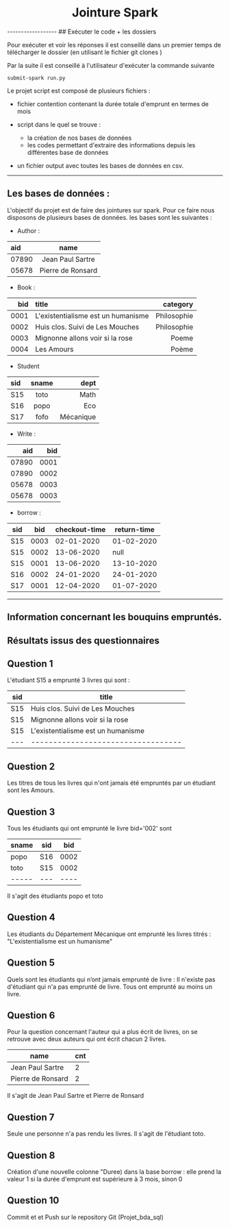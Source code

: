 <h1><center>Jointure Spark </center> </h1> 
------------------
## Exécuter le code + les dossiers

Pour exécuter et voir les réponses il est conseillé dans un premier temps de télécharger le dossier (en utilisant le fichier git clones )

Par la suite il est conseillé à l'utilisateur d'exécuter la commande suivante 

``submit-spark run.py``

Le projet script est composé de plusieurs fichiers :

- fichier contention contenant la durée totale d'emprunt en termes de mois
- script dans le quel se trouve :
  
    - la création de nos bases de données
    - les codes permettant d'extraire des informations depuis les différentes base de données
    
- un fichier output avec toutes les bases de données en csv.
    
------------------
## Les bases de données :
L'objectif du projet est de faire des jointures sur spark. Pour ce faire nous disposons de plusieurs bases de données. 
les bases sont les suivantes :

- Author :

| aid               | name |
| :--------------- |:---------------:| 
|07890             | Jean Paul Sartre|
| 05678            | Pierre de Ronsard |

- Book :

| bid | title |category|
|----:|:------|-------:|
| 0001  |L'existentialisme est un humanisme |Philosophie|
| 0002  |Huis clos. Suivi de Les Mouches    |Philosophie|
| 0003  |Mignonne allons voir si la rose    |Poeme      |
| 0004  |Les Amours                         |Poème      |

- Student

| sid | sname | dept|
| :---- |:---:|----:|
| S15 | toto| Math|
| S16 | popo | Eco|
| S17 | fofo |Mécanique|

- Write :

| aid | bid |
|----:|-----:|
| 07890 |0001|
| 07890| 0002|
|05678 | 0003|
| 05678|0003 |

- borrow :

|sid |bid| checkout-time | return-time |
|----|----|--------------|-------------|
|S15 |0003| 02-01-2020   |01-02-2020   |
|S15 |0002|13-06-2020    |null         |
|S15 |0001|13-06-2020    |13-10-2020   |
|S16 |0002|24-01-2020    |24-01-2020   |
|S17 |0001|12-04-2020    |01-07-2020   |

------------------------------------------

## Information concernant les bouquins empruntés.

## Résultats issus des questionnaires

## Question 1

L'étudiant S15 a emprunté 3 livres qui sont :
   

|sid|               title              |
|---|----------------------------------|
|S15|Huis clos. Suivi de Les Mouches   |
|S15|Mignonne allons voir si la rose   |
|S15|L'existentialisme est un humanisme|
|---|----------------------------------|


## Question 2

Les titres de tous les livres qui n'ont jamais été empruntés par un étudiant sont les Amours.

## Question 3

Tous les étudiants qui ont emprunté le livre bid='002' sont 

|sname|sid| bid|
|-----|---|----|
| popo|S16|0002|
| toto|S15|0002|
|-----|---|----|

Il s'agit des étudiants popo et toto

## Question 4

Les étudiants du Département Mécanique ont emprunté les livres titrés : "L'existentialisme est un humanisme"

## Question 5

Quels sont les étudiants qui n’ont jamais emprunté de livre :
Il n'existe pas d'étudiant qui n'a pas emprunté de livre. Tous ont emprunté au moins un livre.


## Question 6

Pour la question concernant l'auteur qui a plus écrit de livres, on se retrouve avec deux auteurs qui ont écrit chacun 2 livres. 

|             name|cnt|
|-----------------|---|
| Jean Paul Sartre|  2|
|Pierre de Ronsard|  2|

Il s'agit de Jean Paul Sartre et Pierre de Ronsard


## Question 7

Seule une personne n'a pas rendu les livres. Il s'agit de l'étudiant toto.

## Question 8

Création d'une nouvelle colonne "Duree) dans la base borrow : elle prend la valeur 1  si la durée d'emprunt est supérieure à 3 mois, sinon 0

## Question 10 

Commit et et Push sur le repository Git (Projet_bda_sql)



